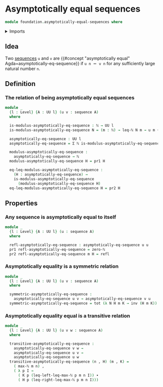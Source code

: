 # Asymptotically equal sequences

```agda
module foundation.asymptotically-equal-sequences where
```

<details><summary>Imports</summary>

```agda
open import elementary-number-theory.inequality-natural-numbers
open import elementary-number-theory.maximum-natural-numbers
open import elementary-number-theory.natural-numbers

open import foundation.dependent-pair-types
open import foundation.functoriality-dependent-pair-types
open import foundation.identity-types
open import foundation.sequences
open import foundation.universe-levels

open import foundation-core.function-types
```

</details>

## Idea

Two [sequences](foundation.sequences.md) `u` and `v` are
{{#concept "asymptotically equal" Agda=asymptotically-eq-sequence}} if
`u n ＝ v n` for any sufficiently large natural number `n`.

## Definition

### The relation of being asymptotically equal sequences

```agda
module _
  {l : Level} {A : UU l} (u v : sequence A)
  where

  is-modulus-asymptotically-eq-sequence : ℕ → UU l
  is-modulus-asymptotically-eq-sequence N = (m : ℕ) → leq-ℕ N m → u m ＝ v m

  asymptotically-eq-sequence : UU l
  asymptotically-eq-sequence = Σ ℕ is-modulus-asymptotically-eq-sequence

  modulus-asymptotically-eq-sequence :
    asymptotically-eq-sequence → ℕ
  modulus-asymptotically-eq-sequence H = pr1 H

  eq-leq-modulus-asymptotically-eq-sequence :
    (H : asymptotically-eq-sequence) →
    is-modulus-asymptotically-eq-sequence
      (modulus-asymptotically-eq-sequence H)
  eq-leq-modulus-asymptotically-eq-sequence H = pr2 H
```

## Properties

### Any sequence is asymptotically equal to itself

```agda
module _
  {l : Level} {A : UU l} (u : sequence A)
  where

  refl-asymptotically-eq-sequence : asymptotically-eq-sequence u u
  pr1 refl-asymptotically-eq-sequence = zero-ℕ
  pr2 refl-asymptotically-eq-sequence m H = refl
```

### Asymptotically equality is a symmetric relation

```agda
module _
  {l : Level} {A : UU l} (u v : sequence A)
  where

  symmetric-asymptotically-eq-sequence :
    asymptotically-eq-sequence u v → asymptotically-eq-sequence v u
  symmetric-asymptotically-eq-sequence = tot (λ N H m K → inv (H m K))
```

### Asymptotically equality equal is a transitive relation

```agda
module _
  {l : Level} {A : UU l} (u v w : sequence A)
  where

  transitive-asymptotically-eq-sequence :
    asymptotically-eq-sequence v w →
    asymptotically-eq-sequence u v →
    asymptotically-eq-sequence u w
  transitive-asymptotically-eq-sequence (n , H) (m , K) =
    ( max-ℕ m n) ,
    ( λ p I →
      ( K p (leq-left-leq-max-ℕ p m n I)) ∙
      ( H p (leq-right-leq-max-ℕ p m n I)))
```
